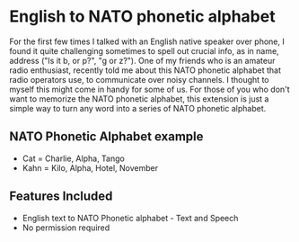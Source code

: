 # English to NATO phonetic alphabet
For the first few times I talked with an English native speaker over phone, I found it quite challenging sometimes to spell out crucial info, as in name, address ("Is it b, or p?", "g or z?"). One of my friends who is an amateur radio enthusiast, recently told me about this NATO phonetic alphabet that radio operators use, to communicate over noisy channels. I thought to myself this might come in handy for some of us. For those of you who don't want to memorize the NATO phonetic alphabet, this extension is just a simple way to turn any word into a series of NATO phonetic alphabet.
## NATO Phonetic Alphabet example
- Cat = Charlie, Alpha, Tango
- Kahn = Kilo, Alpha, Hotel, November
## Features Included
- English text to NATO Phonetic alphabet - Text and Speech
- No permission required
